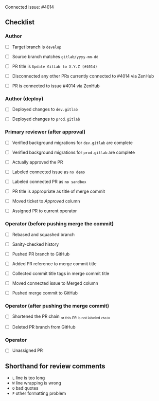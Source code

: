 <!-- 
This is the PR template for upgrading the GitLab instance.
-->

Connected issue: #4014


## Checklist


### Author

- [ ] Target branch is `develop`
- [ ] Source branch matches `gitlab/yyyy-mm-dd`
- [ ] PR title is `Update GitLab to X.Y.Z (#4014)`
- [ ] Disconnected any other PRs currently connected to #4014 via ZenHub
- [ ] PR is connected to issue #4014 via ZenHub


### Author (deploy)

- [ ] Deployed changes to `dev.gitlab`
- [ ] Deployed changes to `prod.gitlab`


### Primary reviewer (after approval)

- [ ] Verified background migrations for `dev.gitlab` are complete
- [ ] Verified background migrations for `prod.gitlab` are complete
- [ ] Actually approved the PR
- [ ] Labeled connected issue as `no demo`
- [ ] Labeled connected PR as `no sandbox`
- [ ] PR title is appropriate as title of merge commit
- [ ] Moved ticket to *Approved* column
- [ ] Assigned PR to current operator


### Operator (before pushing merge the commit)

- [ ] Rebased and squashed branch
- [ ] Sanity-checked history
- [ ] Pushed PR branch to GitHub
- [ ] Added PR reference to merge commit title
- [ ] Collected commit title tags in merge commit title
- [ ] Moved connected issue to Merged column
- [ ] Pushed merge commit to GitHub


### Operator (after pushing the merge commit)

- [ ] Shortened the PR chain                                        <sub>or this PR is not labeled `chain`</sub>
- [ ] Deleted PR branch from GitHub


### Operator

- [ ] Unassigned PR


## Shorthand for review comments

- `L` line is too long
- `W` line wrapping is wrong
- `Q` bad quotes
- `F` other formatting problem